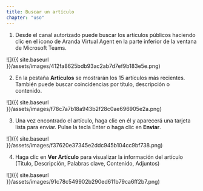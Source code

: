 ```yaml
---
title: Buscar un artículo
chapter: "uso"
---
```


1.  Desde el canal autorizado puede buscar los artículos públicos haciendo clic en el icono de Aranda Virtual Agent en la parte inferior de la ventana de Microsoft Teams.

![]({{ site.baseurl }}/assets/images/412fa8625bdb93ac2ab7d7ef9b183e5e.png)

2.  En la pestaña **Artículos** se mostrarán los 15 artículos más recientes. También puede buscar coincidencias por título, descripción o contenido.

![]({{ site.baseurl }}/assets/images/f78c7a7b18a943b2f28c0ae696905e2a.png)

3.  Una vez encontrado el artículo, haga clic en él y aparecerá una tarjeta lista para enviar. Pulse la tecla Enter o haga clic en **Enviar**.

![]({{ site.baseurl }}/assets/images/f37620e37345e2ddc945b104cc9bf738.png)

4.  Haga clic en **Ver Artículo** para visualizar la información del artículo (Título, Descripción, Palabras clave, Contenido, Adjuntos)

![]({{ site.baseurl }}/assets/images/91c78c549902b290ed611b79ca6ff2b7.png)
